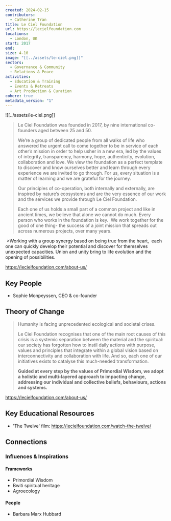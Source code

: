 ```yaml
---
created: 2024-02-15
contributors:
  - Catherine Tran
title: Le Ciel Foundation
url: https://lecielfoundation.com
locations:
  - London, UK
start: 2017
end: 
size: 4-10
image: "[[../assets/le-ciel.png]]"
sectors:
  - Governance & Community
  - Relations & Peace
activities:
  - Education & Training
  - Events & Retreats
  - Art Production & Curation
cohere: true
metadata_version: "1"
---
```

![[../assets/le-ciel.png]]

>Le Ciel Foundation was founded in 2017, by nine international co-founders aged between 25 and 50. 
>
>We’re a group of dedicated people from all walks of life who answered the urgent call to come together to be in service of each other’s mission in order to help usher in a new era, led by the values of integrity, transparency, harmony, hope, authenticity, evolution, collaboration and love. We view the foundation as a perfect template to discover and know ourselves better and learn through every experience we are invited to go through. For us, every situation is a matter of learning and we are grateful for the journey.
>
>Our principles of co-operation, both internally and externally, are inspired by nature’s ecosystems and are the very essence of our work and the services we provide through Le Ciel Foundation.
>
>Each one of us holds a small part of a common project and like in ancient times, we believe that alone we cannot do much. Every person who works in the foundation is key.  We work together for the good of one thing- the success of a joint mission that spreads out across numerous projects, over many years.
>
 >Working with a group synergy based on being true from the heart,  each one can quickly develop their potential and discover for themselves unexpected capacities. Union and unity bring to life evolution and the opening of possibilities.

https://lecielfoundation.com/about-us/

## Key People

- Sophie Monpeyssen, CEO & co-founder

## Theory of Change

>Humanity is facing unprecedented ecological and societal crises. 
>
>Le Ciel Foundation recognises that one of the main root causes of this crisis is a systemic separation between the material and the spiritual: our society has forgotten how to instil daily actions with purpose, values and principles that integrate within a global vision based on interconnectivity and collaboration with life. And so, each one of our initiatives exists to catalyse this much-needed transformation. 
>
>**Guided at every step by the values of Primordial Wisdom, we adopt a holistic and multi-layered approach to impacting change, addressing our individual and collective beliefs, behaviours, actions and systems.**

https://lecielfoundation.com/about-us/

## Key Educational Resources

- 'The Twelve' film: https://lecielfoundation.com/watch-the-twelve/

## Connections

### Influences & Inspirations

#### Frameworks

- Primordial Wisdom
- Bwiti spiritual heritage
- Agroecology

#### People

- Barbara Marx Hubbard










